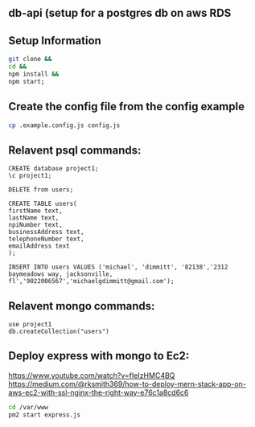 ## db-api (setup for a postgres db on aws RDS

## Setup Information
```bash
git clone &&
cd &&
npm install &&
npm start;
```

## Create the config file from the config example
```bash
cp .example.config.js config.js
```

## Relavent psql commands:
```psql
CREATE database project1;
\c project1;

DELETE from users;

CREATE TABLE users(
firstName text,
lastName text,
npiNumber text,
businessAddress text,
telephoneNumber text,
emailAddress text
);

INSERT INTO users VALUES ('michael', 'dimmitt', '82138','2312 baymeadows way, jacksonville, fl','9022006567','michaelgdimmitt@gmail.com');
```

## Relavent mongo commands:
```
use project1
db.createCollection("users")
```


## Deploy express with mongo to Ec2:
https://www.youtube.com/watch?v=fIeIzHMC4BQ
https://medium.com/@rksmith369/how-to-deploy-mern-stack-app-on-aws-ec2-with-ssl-nginx-the-right-way-e76c1a8cd6c6

```bash
cd /var/www
pm2 start express.js
```
